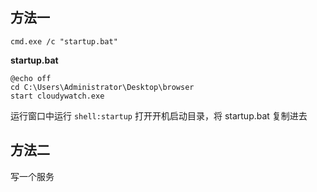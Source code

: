 
##  方法一

```shell
cmd.exe /c "startup.bat"
```

**startup.bat**

```shell
@echo off
cd C:\Users\Administrator\Desktop\browser
start cloudywatch.exe
```

运行窗口中运行 `shell:startup` 打开开机启动目录，将 startup.bat 复制进去

## 方法二

写一个服务
